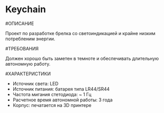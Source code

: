 Keychain
========

#ОПИСАНИЕ

Проект по разработке брелка со светоиндикацией и крайне низким потребленим энергии.

#ТРЕБОВАНИЯ

Должен хорошо быть заметен в темноте и обеспечивать длительную автономную работу.

#ХАРАКТЕРИСТИКИ

* Источник света: LED
* Источник питания: батарея типа LR44/SR44
* Частота мигания стетодиода: ~ 1 Гц
* Расчетное время автономной работы: 3 года
* Корпус: печатается на 3D принтере

